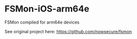 # FSMon-iOS-arm64e
FSMon compiled for arm64e devices

See original project here: https://github.com/nowsecure/fsmon
